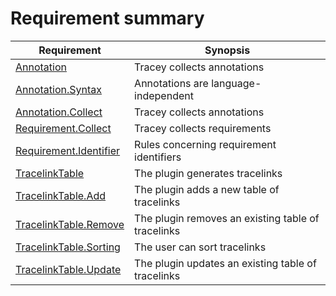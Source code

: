 # Requirement summary

<div class="tracey tracey-plugin-requirementsummary">

| Requirement                                                                  | Synopsis                                           |
| ---------------------------------------------------------------------------- | -------------------------------------------------- |
| [Annotation](Annotation.md "Annotation")                                     | Tracey collects annotations                        |
| [Annotation.Syntax](Annotation/Annotation.md "Annotation.Syntax")            | Annotations are language-independent               |
| [Annotation.Collect](Annotation/Collect.md "Annotation.Collect")             | Tracey collects annotations                        |
| [Requirement.Collect](Requirement/Collect.md "Requirement.Collect")          | Tracey collects requirements                       |
| [Requirement.Identifier](Requirement/Identifier.md "Requirement.Identifier") | Rules concerning requirement identifiers           |
| [TracelinkTable](TracelinkTable.md "TracelinkTable")                         | The plugin generates tracelinks                    |
| [TracelinkTable.Add](TracelinkTable/Add.md "TracelinkTable.Add")             | The plugin adds a new table of tracelinks          |
| [TracelinkTable.Remove](TracelinkTable/Remove.md "TracelinkTable.Remove")    | The plugin removes an existing table of tracelinks |
| [TracelinkTable.Sorting](TracelinkTable/Sorting.md "TracelinkTable.Sorting") | The user can sort tracelinks                       |
| [TracelinkTable.Update](TracelinkTable/Update.md "TracelinkTable.Update")    | The plugin updates an existing table of tracelinks |

</div>

